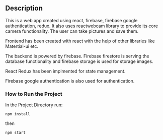 ## Description
This is a web app created using react, firebase, firebase google authentication, redux. It also uses reactwebcam library to provide its core camera functionality. The user can take pictures and save them.

Frontend has been created with react with the help of other libraries like Matertial-ui etc.

The backend is powered by firebase. Firebase firestore is serving the database functionality and firebase storage is used for storage images.

React Redux has been implmented for state management.

Firebase google authentication is also used for authentication.

### How to Run the Project

In the Project Directory run:

`npm install`

then 

`npm start`
